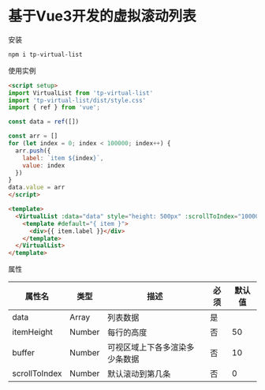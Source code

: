 # 基于Vue3开发的虚拟滚动列表

安装

```bash
npm i tp-virtual-list
```

使用实例

```html
<script setup>
import VirtualList from 'tp-virtual-list'
import 'tp-virtual-list/dist/style.css'
import { ref } from 'vue';

const data = ref([])

const arr = []
for (let index = 0; index < 100000; index++) {
  arr.push({
    label: `item ${index}`,
    value: index
  })
}
data.value = arr
</script>

<template>
  <VirtualList :data="data" style="height: 500px" :scrollToIndex="10000">
    <template #default="{ item }">
      <div>{{ item.label }}</div>
    </template>
  </VirtualList>
</template>
```

属性

| 属性名        | 类型   | 描述                           | 必须 | 默认值 |
| ------------- | ------ | ------------------------------ | ---- | ------ |
| data          | Array  | 列表数据                       | 是   |        |
| itemHeight    | Number | 每行的高度                     | 否   | 50     |
| buffer        | Number | 可视区域上下各多渲染多少条数据 | 否   | 10     |
| scrollToIndex | Number | 默认滚动到第几条               | 否   | 0      |

